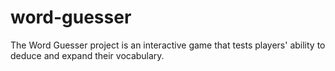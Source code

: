 # word-guesser
The Word Guesser project is an interactive game that tests players' ability to deduce and expand their vocabulary. 
